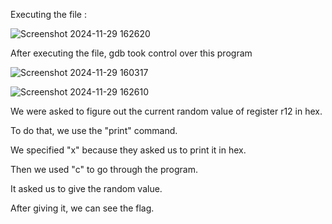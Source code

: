 Executing the file :

![Screenshot 2024-11-29 162620](https://github.com/user-attachments/assets/143c8ad0-18fa-47b8-a0a3-3c8d48568340)

After executing the file, gdb took control over this program

![Screenshot 2024-11-29 160317](https://github.com/user-attachments/assets/06b3e66d-2412-4024-a143-9aaeb2f110e1)

![Screenshot 2024-11-29 162610](https://github.com/user-attachments/assets/d269a399-992c-4a4b-9079-81377877980b)

We were asked to figure out the current random value of register r12 in hex.

To do that, we use the "print" command. 

We specified "x" because they asked us to print it in hex.

Then we used "c" to go through the program.

It asked us to give the random value.

After giving it, we can see the flag.
